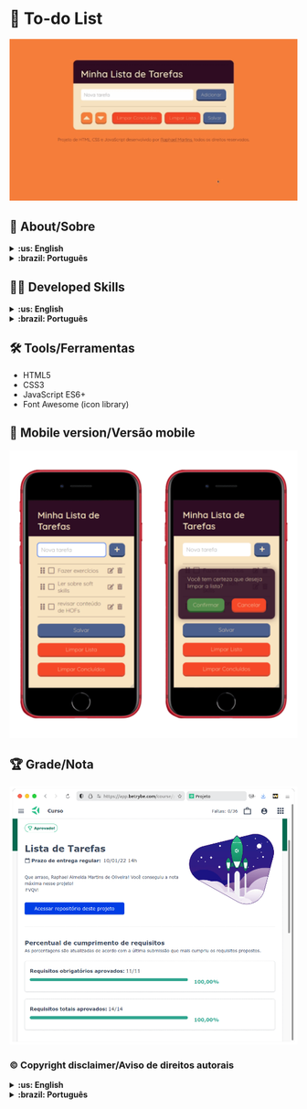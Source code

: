 # :pushpin: To-do List

![Prévia da página - Preview of the page](./preview.gif)

## :page_with_curl: About/Sobre

<details>
  <summary markdown="span"><strong>:us: English</strong></summary><br />

Project of HTML, CSS, and JavaScript developed by me ([Raphael Martins](https://www.linkedin.com/in/raphaelameidamartins/)) at the end of Unit 5 ([Principles of Web Development Module](https://github.com/raphaelalmeidamartins/trybe_exercicios/tree/main/1_fundamentos-do-desv-web)) of [Trybe](https://www.betrybe.com)'s Web Development course. I was approved with 100% of the mandatory and optional requirements met.

We developed a dynamic and interactive web page with a to-do list application. The user can change the order of the list items, mark them as completed, or delete them. It's also possible to save the list, so when the user enters the page again, it is the same way as it was left.

[Click here](https://raphaelalmeidamartins.github.io/to-do-list/) to check out the final version of the project on your browser.
<br />
</details>

<details>
  <summary markdown="span"><strong>:brazil: Português</strong></summary><br />

Projeto React desenvolvido por [Raphael Martins](https://www.linkedin.com/in/raphaelameidamartins/) ao final do Bloco 5 ([Módulo Fundamentos do Desenvolvimento Web](https://github.com/raphaelalmeidamartins/trybe_exercicios/tree/main/1_fundamentos-do-desv-web)) do curso da Trybe. Fui aprovado com 100% dos requisitos obrigatórios e opcionais atingidos.

Tivemos que desenvolver uma página dinâmica com uma aplicação de lista de tarefas. O usuário pode mudar a ordem dos itens da lista, marcá-los como concluídos ou deletá-los. Também é possível salvar a lista para que quando o usuário acesse novamente, esteja como antes.

[Clique aqui](https://raphaelalmeidamartins.github.io/to-do-list/) para conferir a versão final do projeto no seu navegador.
<br />
</details>

## :man_technologist: Developed Skills

<details>
  <summary markdown="span"><strong>:us: English</strong></summary><br />

* Use the DOM API to access HTML elements
* React to user interations by using event listeners
<br />
</details>

<details>
  <summary markdown="span"><strong>:brazil: Português</strong></summary><br />

* Usar a API DOM para acessar os elementos HTML
* Reagir a interações do usuário utilizando escutadores de eventos
<br />
</details>

## :hammer_and_wrench: Tools/Ferramentas

* HTML5
* CSS3
* JavaScript ES6+
* Font Awesome (icon library)

## :iphone: Mobile version/Versão mobile

![Preview of the mobile version - Prévia da versão para dispositivos móveis](./mobile-preview.png)

## :trophy: Grade/Nota

![My grade of the project - Minha nota no projeto](./nota.png)

### :copyright: Copyright disclaimer/Aviso de direitos autorais

<details>
  <summary markdown="span"><strong>:us: English</strong></summary><br />

I developed this project for learning purposes, all the code and documentation texts in Portuguese and English are my authorship, and the rights belong exclusively to me. It is allowed to download or clone the repository for study purposes. However, it is not allowed to publish full or partial copies. This disclaimer does not cover libraries and dependencies, which are subject to their respective licenses.
<br />
</details>

<details>
  <summary markdown="span"><strong>:brazil: Português</strong></summary><br />

Desenvolvi esse projeto para propósitos de aprendizagem, todo o código e documentação são de minha autoria e os direitos pertencem exclusivamente a mim. É permitido baixar ou clonar o repositório para fins de estudo. Contudo, não é permitido publicar cópias totais ou parciais. Este aviso não cobre bibliotecas e dependências, estas estão sujeitas a suas respectivas licenças.
<br />
</details>
